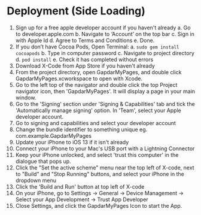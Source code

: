# Deployment (Side Loading)
1. Sign up for a free apple developer account if you haven't already
    a. Go to developer.apple.com 
    b. Navigate to ‘Account’ on the top bar 
    c. Sign in with Apple Id 
    d. Agree to Terms and Conditions 
    e. Done.
2. If you don’t have Cocoa Pods, Open Terminal: 
    a. `sudo gem install cocoapods` 
    b. Type in computer password 
    c. Navigate to project directory
    d. `pod install` 
    e. Check it has completed without errors 
3. Download X-Code from App Store if you haven't already
4. From the project directory, open GapdarMyPages, and double click GapdarMyPages.xcworkspace to open with Xcode. 
5. Go to the left top of the navigator and double click the top Project navigator icon, then 'GapdarMyPages'. It will display a page in your main window.
6. Go to the 'Signing' section under 'Signing & Capabilities' tab and tick the 'Automatically manage signing' option. In 'Team', select your Apple developer account.
7. Go to signing and capabilities and select your developer account 
8. Change the bundle identifier to something unique eg. com.example.GapdarMyPages
9. Update your iPhone to iOS 13 if it isn't already
10. Connect your iPhone to your Mac's USB port with a Lightning Connector
11. Keep your iPhone unlocked, and select 'trust this computer' in the dialogue that pops up.
12. Click the "Set the active scheme" menu near the top left of X-code, next to "Build" and "Stop Running" buttons, and select your iPhone in the dropdown menu
13. Click the 'Build and Run' button at top left of X-code
14. On your iPhone, go to Settings -> General -> Device Management -> Select your App Development -> Trust App Developer
15. Close Settings, and click the GapdarMyPages Icon to start the App.